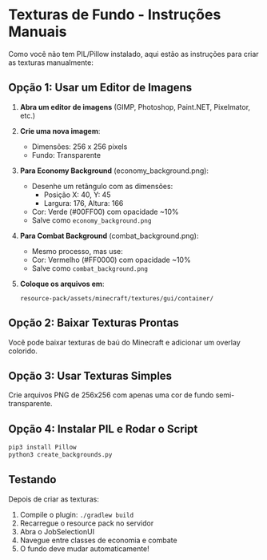 # Texturas de Fundo - Instruções Manuais

Como você não tem PIL/Pillow instalado, aqui estão as instruções para criar as texturas manualmente:

## Opção 1: Usar um Editor de Imagens

1. **Abra um editor de imagens** (GIMP, Photoshop, Paint.NET, Pixelmator, etc.)

2. **Crie uma nova imagem**:
   - Dimensões: 256 x 256 pixels
   - Fundo: Transparente

3. **Para Economy Background** (economy_background.png):
   - Desenhe um retângulo com as dimensões:
     - Posição X: 40, Y: 45
     - Largura: 176, Altura: 166
   - Cor: Verde (#00FF00) com opacidade ~10%
   - Salve como `economy_background.png`

4. **Para Combat Background** (combat_background.png):
   - Mesmo processo, mas use:
   - Cor: Vermelho (#FF0000) com opacidade ~10%
   - Salve como `combat_background.png`

5. **Coloque os arquivos em**:
   ```
   resource-pack/assets/minecraft/textures/gui/container/
   ```

## Opção 2: Baixar Texturas Prontas

Você pode baixar texturas de baú do Minecraft e adicionar um overlay colorido.

## Opção 3: Usar Texturas Simples

Crie arquivos PNG de 256x256 com apenas uma cor de fundo semi-transparente.

## Opção 4: Instalar PIL e Rodar o Script

```bash
pip3 install Pillow
python3 create_backgrounds.py
```

## Testando

Depois de criar as texturas:

1. Compile o plugin: `./gradlew build`
2. Recarregue o resource pack no servidor
3. Abra o JobSelectionUI
4. Navegue entre classes de economia e combate
5. O fundo deve mudar automaticamente!
